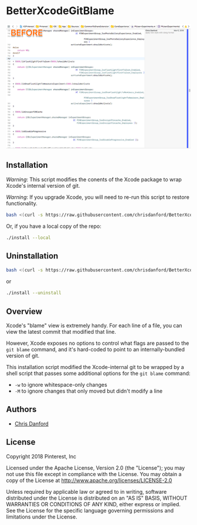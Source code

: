 # BetterXcodeGitBlame

![Preview of how Xcode's blame view changes](https://raw.githubusercontent.com/chrisdanford/BetterXcodeGitBlame/master/docs/example.gif "Example of how Xcode's blame view changes")

## Installation

*Warning*: This script modifies the conents of the Xcode package to wrap Xcode's internal version of git.

*Warning*: If you upgrade Xcode, you will need to re-run this script to restore functionality.

```bash
bash <(curl -s https://raw.githubusercontent.com/chrisdanford/BetterXcodeGitBlame/master/install)
```

Or, if you have a local copy of the repo:

```bash
./install --local
```

## Uninstallation

```bash
bash <(curl -s https://raw.githubusercontent.com/chrisdanford/BetterXcodeGitBlame/master/install) --uninstall
```

or

```bash
./install --uninstall
```

## Overview

Xcode's "blame" view is extremely handy.  For each line of a file, you can view the latest commit that modified that line.

However, Xcode exposes no options to control what flags are passed to the `git blame` command, and it's hard-coded to point to an internally-bundled version of git.

This installation script modified the Xcode-internal git to be wrapped by a shell script that passes some additional options for the `git blame` command:
- `-w` to ignore whitespace-only changes
- `-M` to ignore changes that only moved but didn't modify a line

## Authors
- [Chris Danford](https://github.com/chrisdanford)

## License

Copyright 2018 Pinterest, Inc

Licensed under the Apache License, Version 2.0 (the "License"); you may not use this file except in compliance with the License. You may obtain a copy of the License at http://www.apache.org/licenses/LICENSE-2.0

Unless required by applicable law or agreed to in writing, software distributed under the License is distributed on an "AS IS" BASIS, WITHOUT WARRANTIES OR CONDITIONS OF ANY KIND, either express or implied. See the License for the specific language governing permissions and limitations under the License.
